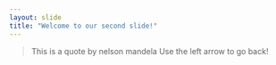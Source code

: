 ```yaml
---
layout: slide
title: "Welcome to our second slide!"
---
```

>This is a quote by nelson mandela
Use the left arrow to go back!
